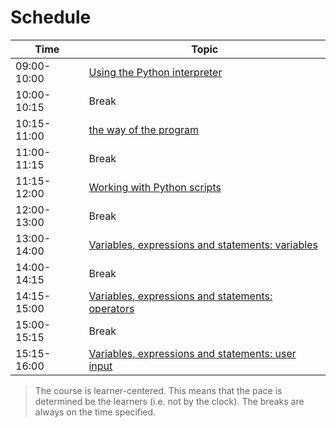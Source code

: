 # Schedule

 Time       | Topic
------------|-----------------------------------------------------------------
09:00-10:00 | [Using the Python interpreter](../sessions/using_the_python_interpreter.md)
10:00-10:15 | Break
10:15-11:00 | [the way of the program](../sessions/the_way_of_the_program.md)
11:00-11:15 | Break
11:15-12:00 | [Working with Python scripts](../sessions/working_with_python_scripts.md)
12:00-13:00 | Break
13:00-14:00 | [Variables, expressions and statements: variables](../sessions/variables_expressions_and_statements_1.md)  
14:00-14:15 | Break
14:15-15:00 | [Variables, expressions and statements: operators](../sessions/variables_expressions_and_statements_2.md)  
15:00-15:15 | Break
15:15-16:00 | [Variables, expressions and statements: user input](../sessions/variables_expressions_and_statements_3.md)

> The course is learner-centered. This means that the pace is determined
> be the learners (i.e. not by the clock).
> The breaks are always on the time specified.
